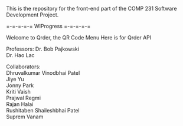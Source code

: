 This is the repository for the front-end part of the COMP 231 Software Development Project.

=-=-=-=-= WIProgress =-=-=-=-=

Welcome to Qrder, the QR Code Menu
Here is for Qrder API

Professors:
Dr. Bob Pajkowski<br>
Dr. Hao Lac<br>

Collaborators:<br>
Dhruvalkumar Vinodbhai Patel<br>
Jiye Yu<br>
Jonny Park<br>
Kriti Vaish<br>
Prajwal Regmi<br>
Rajan Halai<br>
Rushitaben Shaileshbhai Patel<br>
Suprem Vanam<br>
